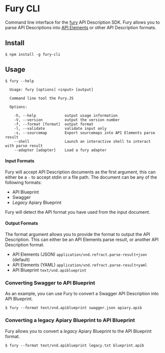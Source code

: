 # Fury CLI

Command line interface for the [fury](https://github.com/apiaryio/api-elements.js/tree/master/packages/fury)
API Description SDK. Fury allows you to parse API Descriptions into [API
Elements](http://api-elements.readthedocs.org/) or other API Description
formats.

## Install

```shell
$ npm install -g fury-cli
```

## Usage

```
$ fury --help

  Usage: fury [options] <input> [output]

  Command line tool the Fury.JS

  Options:

    -h, --help             output usage information
    -V, --version          output the version number
    -f, --format [format]  output format
    -l, --validate         validate input only
    -s, --sourcemap        Export sourcemaps into API Elements parse result
    --shell                Launch an interactive shell to interact with parse result
    --adapter [adapter]    Load a fury adapter
```

#### Input Formats

Fury will accept API Description documents as the first argument, this can
either be a `-` to accept stdin or a file path. The document can be any of the
following formats:

- API Blueprint
- Swagger
- *Legacy* Apiary Blueprint

Fury will detect the API format you have used from the input document.

#### Output Formats

The format argument allows you to provide the format to output the API
Description. This can either be an API Elements parse result, or another API
Description format.

- API Elements (JSON) `application/vnd.refract.parse-result+json` (default)
- API Elements (YAML) `application/vnd.refract.parse-result+yaml`
- API Blueprint `text/vnd.apiblueprint`

### Converting Swagger to API Blueprint

As an example, you can use Fury to convert a Swagger API Description into API
Blueprint.

```shell
$ fury --format text/vnd.apiblueprint swagger.json apiary.apib
```

### Converting a legacy Apiary Blueprint to API Blueprint

Fury allows you to convert a *legacy* Apiary Blueprint to the API Blueprint
format.

```shell
$ fury --format text/vnd.apiblueprint legacy.txt blueprint.apib
```
